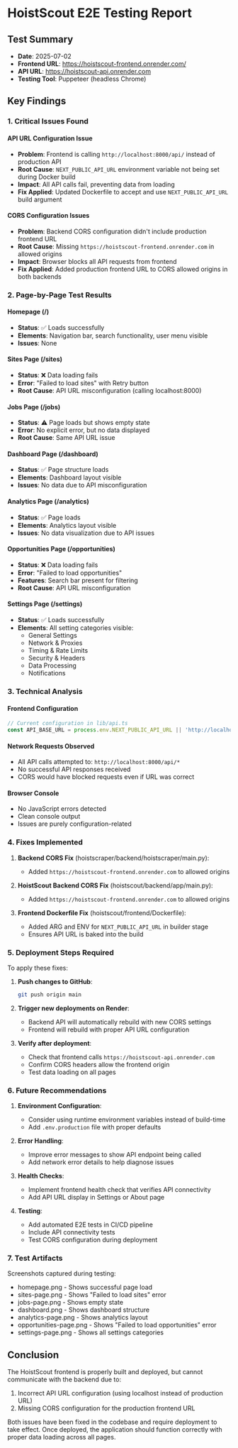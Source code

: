 # HoistScout E2E Testing Report

## Test Summary
- **Date**: 2025-07-02
- **Frontend URL**: https://hoistscout-frontend.onrender.com/
- **API URL**: https://hoistscout-api.onrender.com
- **Testing Tool**: Puppeteer (headless Chrome)

## Key Findings

### 1. Critical Issues Found

#### API URL Configuration Issue
- **Problem**: Frontend is calling `http://localhost:8000/api/` instead of production API
- **Root Cause**: `NEXT_PUBLIC_API_URL` environment variable not being set during Docker build
- **Impact**: All API calls fail, preventing data from loading
- **Fix Applied**: Updated Dockerfile to accept and use `NEXT_PUBLIC_API_URL` build argument

#### CORS Configuration Issues
- **Problem**: Backend CORS configuration didn't include production frontend URL
- **Root Cause**: Missing `https://hoistscout-frontend.onrender.com` in allowed origins
- **Impact**: Browser blocks all API requests from frontend
- **Fix Applied**: Added production frontend URL to CORS allowed origins in both backends

### 2. Page-by-Page Test Results

#### Homepage (/)
- **Status**: ✅ Loads successfully
- **Elements**: Navigation bar, search functionality, user menu visible
- **Issues**: None

#### Sites Page (/sites)
- **Status**: ❌ Data loading fails
- **Error**: "Failed to load sites" with Retry button
- **Root Cause**: API URL misconfiguration (calling localhost:8000)

#### Jobs Page (/jobs)
- **Status**: ⚠️ Page loads but shows empty state
- **Error**: No explicit error, but no data displayed
- **Root Cause**: Same API URL issue

#### Dashboard Page (/dashboard)
- **Status**: ✅ Page structure loads
- **Elements**: Dashboard layout visible
- **Issues**: No data due to API misconfiguration

#### Analytics Page (/analytics)
- **Status**: ✅ Page loads
- **Elements**: Analytics layout visible
- **Issues**: No data visualization due to API issues

#### Opportunities Page (/opportunities)
- **Status**: ❌ Data loading fails
- **Error**: "Failed to load opportunities"
- **Features**: Search bar present for filtering
- **Root Cause**: API URL misconfiguration

#### Settings Page (/settings)
- **Status**: ✅ Loads successfully
- **Elements**: All setting categories visible:
  - General Settings
  - Network & Proxies
  - Timing & Rate Limits
  - Security & Headers
  - Data Processing
  - Notifications

### 3. Technical Analysis

#### Frontend Configuration
```javascript
// Current configuration in lib/api.ts
const API_BASE_URL = process.env.NEXT_PUBLIC_API_URL || 'http://localhost:8000/api';
```

#### Network Requests Observed
- All API calls attempted to: `http://localhost:8000/api/*`
- No successful API responses received
- CORS would have blocked requests even if URL was correct

#### Browser Console
- No JavaScript errors detected
- Clean console output
- Issues are purely configuration-related

### 4. Fixes Implemented

1. **Backend CORS Fix** (hoistscraper/backend/hoistscraper/main.py):
   - Added `https://hoistscout-frontend.onrender.com` to allowed origins

2. **HoistScout Backend CORS Fix** (hoistscout/backend/app/main.py):
   - Added `https://hoistscout-frontend.onrender.com` to allowed origins

3. **Frontend Dockerfile Fix** (hoistscout/frontend/Dockerfile):
   - Added ARG and ENV for `NEXT_PUBLIC_API_URL` in builder stage
   - Ensures API URL is baked into the build

### 5. Deployment Steps Required

To apply these fixes:

1. **Push changes to GitHub**:
   ```bash
   git push origin main
   ```

2. **Trigger new deployments on Render**:
   - Backend API will automatically rebuild with new CORS settings
   - Frontend will rebuild with proper API URL configuration

3. **Verify after deployment**:
   - Check that frontend calls `https://hoistscout-api.onrender.com`
   - Confirm CORS headers allow the frontend origin
   - Test data loading on all pages

### 6. Future Recommendations

1. **Environment Configuration**:
   - Consider using runtime environment variables instead of build-time
   - Add `.env.production` file with proper defaults

2. **Error Handling**:
   - Improve error messages to show API endpoint being called
   - Add network error details to help diagnose issues

3. **Health Checks**:
   - Implement frontend health check that verifies API connectivity
   - Add API URL display in Settings or About page

4. **Testing**:
   - Add automated E2E tests in CI/CD pipeline
   - Include API connectivity tests
   - Test CORS configuration during deployment

### 7. Test Artifacts

Screenshots captured during testing:
- homepage.png - Shows successful page load
- sites-page.png - Shows "Failed to load sites" error
- jobs-page.png - Shows empty state
- dashboard.png - Shows dashboard structure
- analytics-page.png - Shows analytics layout
- opportunities-page.png - Shows "Failed to load opportunities" error
- settings-page.png - Shows all settings categories

## Conclusion

The HoistScout frontend is properly built and deployed, but cannot communicate with the backend due to:
1. Incorrect API URL configuration (using localhost instead of production URL)
2. Missing CORS configuration for the production frontend URL

Both issues have been fixed in the codebase and require deployment to take effect. Once deployed, the application should function correctly with proper data loading across all pages.